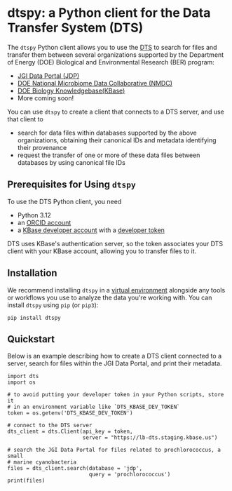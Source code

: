 # dtspy: a Python client for the Data Transfer System (DTS)

The `dtspy` Python client allows you to use the [DTS](https://kbase.github.io/dts/)
to search for files and transfer them between several organizations supported
by the Department of Energy (DOE) Biological and Environmental Research (BER)
program:

* [JGI Data Portal (JDP)](https://data.jgi.doe.gov/)
* [DOE National Microbiome Data Collaborative (NMDC)](https://microbiomedata.org/)
* [DOE Biology Knowledgebase(KBase)](https://www.kbase.us)
* More coming soon!

You can use `dtspy` to create a client that connects to a DTS server, and use
that client to

* search for data files within databases supported by the above organizations,
  obtaining their canonical IDs and metadata identifying their provenance
* request the transfer of one or more of these data files between databases by
  using canonical file IDs

## Prerequisites for Using `dtspy`

To use the DTS Python client, you need

* Python 3.12
* an [ORCID account](https://orcid.org/register)
* a [KBase developer account](https://docs.kbase.us/development/create-a-kbase-developer-account) with a
  [developer token](https://kbase.github.io/kb_sdk_docs/tutorial/3_initialize.html#set-up-your-developer-credentials)

DTS uses KBase's authentication server, so the token associates your DTS client
with your KBase account, allowing you to transfer files to it.

## Installation

We recommend installing `dtspy` in a [virtual environment](https://docs.python.org/3/library/venv.html)
alongside any tools or workflows you use to analyze the data you're working with.
You can install `dtspy` using `pip` (or `pip3`):

```
pip install dtspy
```

## Quickstart

Below is an example describing how to create a DTS client connected to a server,
search for files within the JGI Data Portal, and print their metadata.


```
import dts
import os

# to avoid putting your developer token in your Python scripts, store it
# in an environment variable like `DTS_KBASE_DEV_TOKEN`
token = os.getenv('DTS_KBASE_DEV_TOKEN')

# connect to the DTS server
dts_client = dts.Client(api_key = token,
                        server = "https://lb-dts.staging.kbase.us")

# search the JGI Data Portal for files related to prochlorococcus, a small
# marine cyanobacteria
files = dts_client.search(database = 'jdp',
                          query = 'prochlorococcus')
print(files)

```
